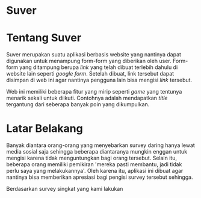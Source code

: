# Suver
<h1>Tentang Suver</h1>
<p>Suver merupakan suatu aplikasi berbasis website yang nantinya dapat digunakan untuk menampung form-form yang diberikan oleh user. Form-form yang ditampung berupa <i>link</i>
yang telah dibuat terlebih dahulu di website lain seperti <i>google form</i>. Setelah dibuat, link tersebut dapat disimpan di web ini agar nantinya pengguna lain bisa mengisi <i>link</i> tersebut.</p>
<p>Web ini memiliki beberapa fitur yang mirip seperti <i>game</i> yang tentunya menarik sekali untuk diikuti. Contohnya adalah mendapatkan <i>title</i> tergantung dari seberapa banyak poin yang dikumpulkan. </p>

<h1>Latar Belakang</h1>
<p>Banyak diantara orang-orang yang menyebarkan survey daring hanya lewat media sosial saja sehingga beberapa diantaranya mungkin enggan untuk mengisi karena tidak menguntungkan bagi orang tersebut. Selain itu, beberapa orang memiliki pemikiran 'mereka pasti membantu, jadi tidak perlu saya yang melakukannya'.  Oleh karena itu, aplikasi ini dibuat agar nantinya bisa memberikan apresiasi bagi pengisi survey tersebut sehingga.</p>
<p>Berdasarkan survey singkat yang kami lakukan</p>
